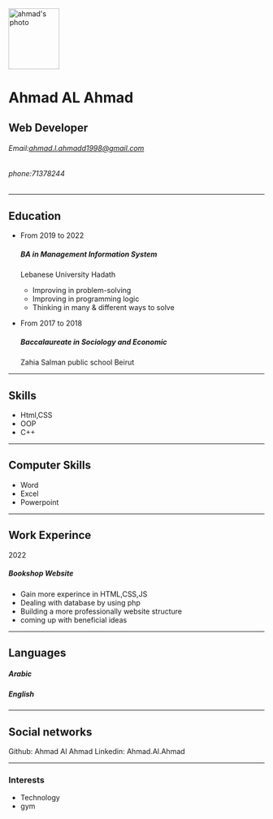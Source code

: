 <img src="profile1.jpg" alt="ahmad's photo" style="height: 120px; width:100px;"/>




# Ahmad AL Ahmad
## Web Developer
###### Email:ahmad.l.ahmadd1998@gmail.com
###### phone:71378244
---
## Education
* From 2019 to 2022
  ##### BA in Management Information System
  Lebanese University Hadath
    * Improving in problem-solving
    * Improving in programming logic
    * Thinking in many & different ways to solve 

* From 2017 to 2018 
  ##### Baccalaureate in Sociology and Economic
  Zahia Salman public school Beirut

---
## Skills
* Html,CSS
* OOP
* C++
---
## Computer Skills
* Word
* Excel 
* Powerpoint
---
## Work Experince
2022 
##### Bookshop Website 
* Gain more experince in HTML,CSS,JS
* Dealing with database by using php
* Building a more professionally website structure 
* coming up with beneficial ideas

---
## Languages
##### Arabic 
##### English
---
## Social networks
Github: Ahmad Al Ahmad
Linkedin: Ahmad.Al.Ahmad

---
### Interests
* Technology
* gym





